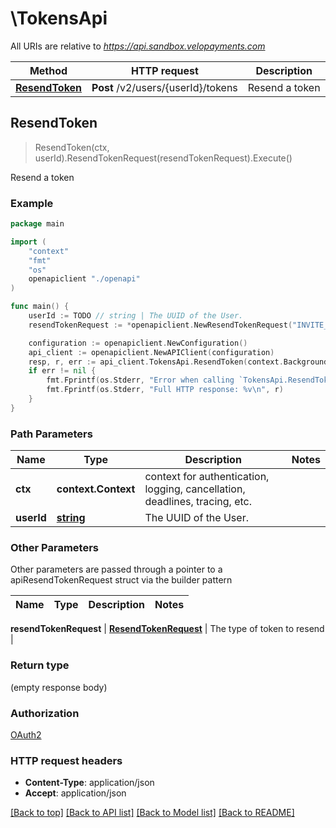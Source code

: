 # \TokensApi

All URIs are relative to *https://api.sandbox.velopayments.com*

Method | HTTP request | Description
------------- | ------------- | -------------
[**ResendToken**](TokensApi.md#ResendToken) | **Post** /v2/users/{userId}/tokens | Resend a token



## ResendToken

> ResendToken(ctx, userId).ResendTokenRequest(resendTokenRequest).Execute()

Resend a token



### Example

```go
package main

import (
    "context"
    "fmt"
    "os"
    openapiclient "./openapi"
)

func main() {
    userId := TODO // string | The UUID of the User.
    resendTokenRequest := *openapiclient.NewResendTokenRequest("INVITE_MFA_USER") // ResendTokenRequest | The type of token to resend

    configuration := openapiclient.NewConfiguration()
    api_client := openapiclient.NewAPIClient(configuration)
    resp, r, err := api_client.TokensApi.ResendToken(context.Background(), userId).ResendTokenRequest(resendTokenRequest).Execute()
    if err != nil {
        fmt.Fprintf(os.Stderr, "Error when calling `TokensApi.ResendToken``: %v\n", err)
        fmt.Fprintf(os.Stderr, "Full HTTP response: %v\n", r)
    }
}
```

### Path Parameters


Name | Type | Description  | Notes
------------- | ------------- | ------------- | -------------
**ctx** | **context.Context** | context for authentication, logging, cancellation, deadlines, tracing, etc.
**userId** | [**string**](.md) | The UUID of the User. | 

### Other Parameters

Other parameters are passed through a pointer to a apiResendTokenRequest struct via the builder pattern


Name | Type | Description  | Notes
------------- | ------------- | ------------- | -------------

 **resendTokenRequest** | [**ResendTokenRequest**](ResendTokenRequest.md) | The type of token to resend | 

### Return type

 (empty response body)

### Authorization

[OAuth2](../README.md#OAuth2)

### HTTP request headers

- **Content-Type**: application/json
- **Accept**: application/json

[[Back to top]](#) [[Back to API list]](../README.md#documentation-for-api-endpoints)
[[Back to Model list]](../README.md#documentation-for-models)
[[Back to README]](../README.md)

